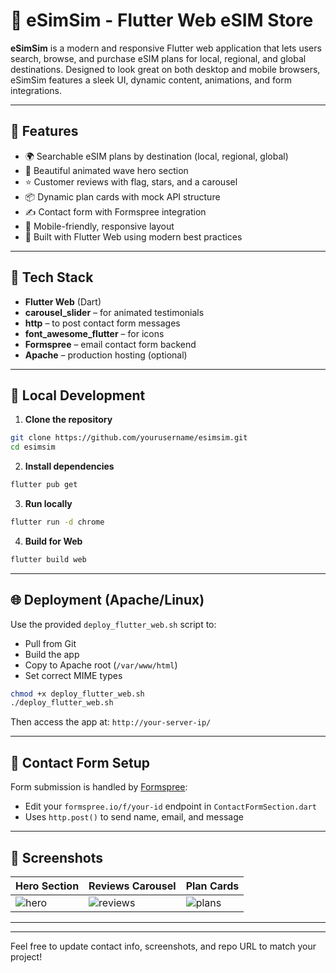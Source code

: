 # 📱 eSimSim - Flutter Web eSIM Store

**eSimSim** is a modern and responsive Flutter web application that lets users search, browse, and purchase eSIM plans for local, regional, and global destinations. Designed to look great on both desktop and mobile browsers, eSimSim features a sleek UI, dynamic content, animations, and form integrations.

---

## 🚀 Features

- 🌍 Searchable eSIM plans by destination (local, regional, global)
- 🎨 Beautiful animated wave hero section
- ⭐ Customer reviews with flag, stars, and a carousel
- 📦 Dynamic plan cards with mock API structure
- ✍️ Contact form with Formspree integration
- 📱 Mobile-friendly, responsive layout
- 🧠 Built with Flutter Web using modern best practices

---

## 🧰 Tech Stack

- **Flutter Web** (Dart)
- **carousel_slider** – for animated testimonials
- **http** – to post contact form messages
- **font_awesome_flutter** – for icons
- **Formspree** – email contact form backend
- **Apache** – production hosting (optional)

---

## 🔧 Local Development

1. **Clone the repository**
```bash
git clone https://github.com/yourusername/esimsim.git
cd esimsim
```

2. **Install dependencies**
```bash
flutter pub get
```

3. **Run locally**
```bash
flutter run -d chrome
```

4. **Build for Web**
```bash
flutter build web
```

---

## 🌐 Deployment (Apache/Linux)

Use the provided `deploy_flutter_web.sh` script to:
- Pull from Git
- Build the app
- Copy to Apache root (`/var/www/html`)
- Set correct MIME types

```bash
chmod +x deploy_flutter_web.sh
./deploy_flutter_web.sh
```

Then access the app at: `http://your-server-ip/`

---

## 📩 Contact Form Setup

Form submission is handled by [Formspree](https://formspree.io):
- Edit your `formspree.io/f/your-id` endpoint in `ContactFormSection.dart`
- Uses `http.post()` to send name, email, and message

---

## 📸 Screenshots

| Hero Section | Reviews Carousel | Plan Cards |
|--------------|------------------|-------------|
| ![hero](screenshots/hero.png) | ![reviews](screenshots/reviews.png) | ![plans](screenshots/plans.png) |

---


---

Feel free to update contact info, screenshots, and repo URL to match your project!